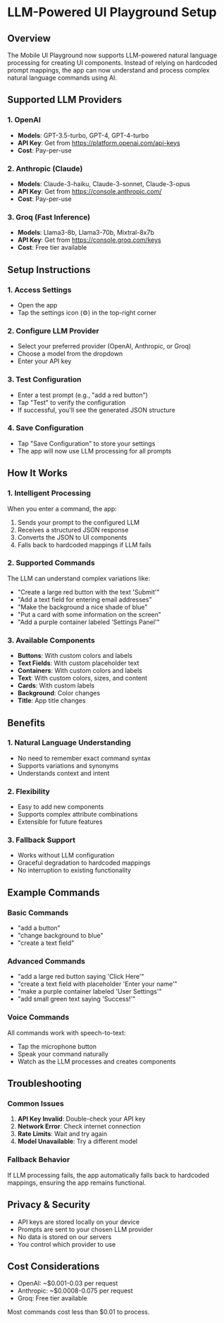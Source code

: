# LLM-Powered UI Playground Setup

## Overview
The Mobile UI Playground now supports LLM-powered natural language processing for creating UI components. Instead of relying on hardcoded prompt mappings, the app can now understand and process complex natural language commands using AI.

## Supported LLM Providers

### 1. OpenAI
- **Models**: GPT-3.5-turbo, GPT-4, GPT-4-turbo
- **API Key**: Get from https://platform.openai.com/api-keys
- **Cost**: Pay-per-use

### 2. Anthropic (Claude)
- **Models**: Claude-3-haiku, Claude-3-sonnet, Claude-3-opus
- **API Key**: Get from https://console.anthropic.com/
- **Cost**: Pay-per-use

### 3. Groq (Fast Inference)
- **Models**: Llama3-8b, Llama3-70b, Mixtral-8x7b
- **API Key**: Get from https://console.groq.com/keys
- **Cost**: Free tier available

## Setup Instructions

### 1. Access Settings
- Open the app
- Tap the settings icon (⚙️) in the top-right corner

### 2. Configure LLM Provider
- Select your preferred provider (OpenAI, Anthropic, or Groq)
- Choose a model from the dropdown
- Enter your API key

### 3. Test Configuration
- Enter a test prompt (e.g., "add a red button")
- Tap "Test" to verify the configuration
- If successful, you'll see the generated JSON structure

### 4. Save Configuration
- Tap "Save Configuration" to store your settings
- The app will now use LLM processing for all prompts

## How It Works

### 1. Intelligent Processing
When you enter a command, the app:
1. Sends your prompt to the configured LLM
2. Receives a structured JSON response
3. Converts the JSON to UI components
4. Falls back to hardcoded mappings if LLM fails

### 2. Supported Commands
The LLM can understand complex variations like:
- "Create a large red button with the text 'Submit'"
- "Add a text field for entering email addresses"
- "Make the background a nice shade of blue"
- "Put a card with some information on the screen"
- "Add a purple container labeled 'Settings Panel'"

### 3. Available Components
- **Buttons**: With custom colors and labels
- **Text Fields**: With custom placeholder text
- **Containers**: With custom colors and labels
- **Text**: With custom colors, sizes, and content
- **Cards**: With custom labels
- **Background**: Color changes
- **Title**: App title changes

## Benefits

### 1. Natural Language Understanding
- No need to remember exact command syntax
- Supports variations and synonyms
- Understands context and intent

### 2. Flexibility
- Easy to add new components
- Supports complex attribute combinations
- Extensible for future features

### 3. Fallback Support
- Works without LLM configuration
- Graceful degradation to hardcoded mappings
- No interruption to existing functionality

## Example Commands

### Basic Commands
- "add a button"
- "change background to blue"
- "create a text field"

### Advanced Commands
- "add a large red button saying 'Click Here'"
- "create a text field with placeholder 'Enter your name'"
- "make a purple container labeled 'User Settings'"
- "add small green text saying 'Success!'"

### Voice Commands
All commands work with speech-to-text:
- Tap the microphone button
- Speak your command naturally
- Watch as the LLM processes and creates components

## Troubleshooting

### Common Issues
1. **API Key Invalid**: Double-check your API key
2. **Network Error**: Check internet connection
3. **Rate Limits**: Wait and try again
4. **Model Unavailable**: Try a different model

### Fallback Behavior
If LLM processing fails, the app automatically falls back to hardcoded mappings, ensuring the app remains functional.

## Privacy & Security
- API keys are stored locally on your device
- Prompts are sent to your chosen LLM provider
- No data is stored on our servers
- You control which provider to use

## Cost Considerations
- OpenAI: ~$0.001-0.03 per request
- Anthropic: ~$0.0008-0.075 per request  
- Groq: Free tier available

Most commands cost less than $0.01 to process.